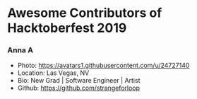 # Awesome Contributors of Hacktoberfest 2019

### Anna A
- Photo: https://avatars1.githubusercontent.com/u/24727140
- Location: Las Vegas, NV
- Bio: New Grad | Software Engineer | Artist
- Github: https://github.com/strangeforloop
